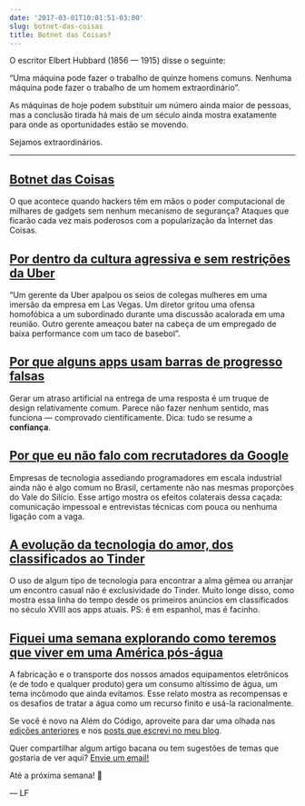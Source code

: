 ```yaml
---
date: '2017-03-01T10:01:51-03:00'
slug: botnet-das-coisas
title: Botnet das Coisas?
---
```

O escritor Elbert Hubbard (1856 — 1915) disse o seguinte:  

“Uma máquina pode fazer o trabalho de quinze homens comuns. Nenhuma máquina pode fazer o trabalho de um homem extraordinário”.  

As máquinas de hoje podem substituir um número ainda maior de pessoas, mas a conclusão tirada há mais de um século ainda mostra exatamente para onde as oportunidades estão se movendo.  

Sejamos extraordinários.

* * *

## [Botnet das Coisas](https://www.technologyreview.com/s/603500/10-breakthrough-technologies-2017-botnets-of-things/)

O que acontece quando hackers têm em mãos o poder computacional de milhares de gadgets sem nenhum mecanismo de segurança? Ataques que ficarão cada vez mais poderosos com a popularização da Internet das Coisas.

## [Por dentro da cultura agressiva e sem restrições da Uber](https://www.nytimes.com/2017/02/22/technology/uber-workplace-culture.html?_r=0)

“Um gerente da Uber apalpou os seios de colegas mulheres em uma imersão da empresa em Las Vegas. Um diretor gritou uma ofensa homofóbica a um subordinado durante uma discussão acalorada em uma reunião. Outro gerente ameaçou bater na cabeça de um empregado de baixa performance com um taco de basebol”.

## [Por que alguns apps usam barras de progresso falsas](https://www.theatlantic.com/technology/archive/2017/02/why-some-apps-use-fake-progress-bars/517233/)

Gerar um atraso artificial na entrega de uma resposta é um truque de design relativamente comum. Parece não fazer nenhum sentido, mas funciona — comprovado cientificamente. Dica: tudo se resume a **confiança**.

## [Por que eu não falo com recrutadores da Google](http://www.yegor256.com/2017/02/21/say-no-to-google-recruiters.html)

Empresas de tecnologia assediando programadores em escala industrial ainda não é algo comum no Brasil, certamente não nas mesmas proporções do Vale do Silício. Esse artigo mostra os efeitos colaterais dessa caçada: comunicação impessoal e entrevistas técnicas com pouca ou nenhuma ligação com a vaga.

## [A evolução da tecnologia do amor, dos classificados ao Tinder](http://www.clarin.com/next/evolucion-tecnologia-amor-clasificados-tinder_0_HkGNgTgKg.html)

O uso de algum tipo de tecnologia para encontrar a alma gêmea ou arranjar um encontro casual não é exclusividade do Tinder. Muito longe disso, como mostra essa linha do tempo desde os primeiros anúncios em classificados no século XVIII aos apps atuais. PS: é em espanhol, mas é facinho.

## [Fiquei uma semana explorando como teremos que viver em uma América pós-água](http://www.popsci.com/week-of-perfect-water-consumption)

A fabricação e o transporte dos nossos amados equipamentos eletrônicos (e de todo e qualquer produto)  gera um consumo altíssimo de água, um tema incômodo que ainda evitamos. Esse relato mostra as recompensas e os desafios de tratar a água como um recurso finito e usá-la racionalmente.

Se você é novo na Além do Código, aproveite para dar uma olhada nas [edições anteriores](https://alemdocodigo.com.br/) e nos [posts que escrevi no meu blog](https://lfbittencourt.com/).  

Quer compartilhar algum artigo bacana ou tem sugestões de temas que gostaria de ver aqui? [Envie um email!](/cdn-cgi/l/email-protection#6f0309440e0b0c2f03090d061b1b0a010c001a1d1b410c0002501c1a0d050a0c1b523c1a080a1c1b4a2c5c4a2e5c004a5d5f0b0a4a5d5f0e1d1b060800490e021f541a1b02300c0e021f0e060801522e034a2c5c4a2e56024a5d5f0b004a5d5f2c4a2c5c4a2d5c0b060800490e021f541a1b0230020a0b061a02520a020e0603490e021f541a1b02301c001a1d0c0a523d0a191a0a4a5d5f010a181c030a1b1b0a1d)

Até a próxima semana! 👾

— LF
